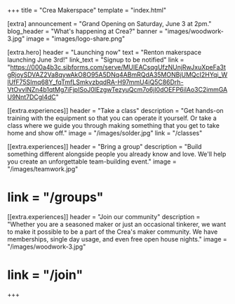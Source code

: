 +++
title = "Crea Makerspace"
template = "index.html"

[extra]
announcement = "Grand Opening on Saturday, June 3 at 2pm."
blog_header = "What's happening at Crea?"
banner = "images/woodwork-3.jpg"
image = "images/logo-share.png"

[extra.hero]
header = "Launching now"
text = "Renton makerspace launching June 3rd!"
link_text = "Signup to be notified"
link = "https://000a4b3c.sibforms.com/serve/MUIEACsqgUfzNUnjRwJxuXpeFa3tgRjoySDVAZ2Va8qywAkO8O95A5DNq4ABmRQdA35MONBjUMQcI2HYqi_WlUfF75SImq68Y_fqTmfLSmkvzbqdRA-H97mmU4iQ5C86Drh-VtOvvINZn4b1qtMg7iFjpISoJ0lEzgwTezyuQcm7o6jl0dOEFP6ilAo3C2immGAU9Nnt7DCgl4dC"

[[extra.experiences]]
header = "Take a class"
description = "Get hands-on training with the equipment so that you can operate it yourself. Or take a class where we guide you through making something that you get to take home and show off."
image = "/images/solder.jpg"
link = "/classes"

[[extra.experiences]]
header = "Bring a group"
description = "Build something different alongside people you already know and love. We'll help you create an unforgettable team-building event."
image = "/images/teamwork.jpg"
# link = "/groups"

[[extra.experiences]]
header = "Join our community"
description = "Whether you are a seasoned maker or just an occasional tinkerer, we want to make it possible to be a part of the Crea's maker community. We have memberships, single day usage, and even free open house nights."
image = "/images/woodwork-3.jpg"
# link = "/join"

+++

